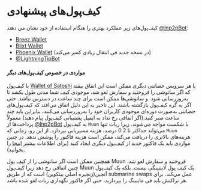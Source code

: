 # کیف‌پول‌های پیشنهادی

کیف‌پول‌های زیر عملکرد بهتری را هنگام استفاده از خود نشان می دهند [@lnp2pBot](https://t.me/lnp2pBot):

- [Breez Wallet](https://breez.technology/)
- [Blixt Wallet](https://blixtwallet.github.io/)
- [Phoenix Wallet](https://phoenix.acinq.co/)     (در نسخه جدید فی انتقال زیادی کسر می‌کند)
- [@LightningTipBot](https://t.me/LightningTipBot)

#### مواردی در خصوص کیف‌پول‌های دیگر
با کیف‌پول [Wallet of Satoshi](https://www.walletofsatoshi.com/) یا هر سرویس حضانتی دیگری ممکن است این اتفاق بیفتد که اگر ساتوشی را فروختید و سفارش لغو شد، موجودی کیف شما مدتی طول بکشد تا به‌روزرسانی شود. و ساتوشی‌ها ممکن است برای چند ساعت در دسترس نباشد. حتی اگر به گره کیف‌پول بازگشته باشند. این تاخیر به این دلیل اتفاق می‌افتد که کیف‌پول‌های حضانتی به‌صورت دوره‌ای موجودی کاربران خود را به‌روزرسانی می‌کنند، بنابراین باید چند ساعت صبر کنید.(اگر اتفاقی رخ نداد به ایمیل پشتیبانی کیف‌پول پیام دهید)
معمولاً پرداخت‌ها از [@lnp2pBot](https://t.me/lnp2pBot) به کیف‌پول `Muun` با شکست مواجه می‌شوند. زیرا ربات تنها می‌تواند حداکثر تا 0.2 درصد، هزینه مسیریابی بپردازد. از این رو، زمانی که `Muun` هزینه‌های بالاتری را دریافت می‌کند، ممکن است هزینه فاکتور را پوشش ندهد. در چنین مواردی باید یک فاکتور جدید از کیف‌پول دیگری ایجاد کنید (برای اطلاعات بیشتر [اینجا](./i-cant-receive.md) را بخوانید).

همچنین ممکن است اگر ساتوشی را از کیف پول Muun فروختید و سفارش لغو شد، چنین اتفاقی رخ دهد زیرا کیف‌پول Muun یک کیف پول لایتنینگی نیست. بلکه یک کیف‌پول آنچین(زنجیره اصلی بیتکوین) است که از طریق submarine swaps عمل می‌کند. برای هر تراکنش باید فی ماینینگ را بپردازید، حتی اگر فاکتور نگهداری ربات لغو شده باشد.
